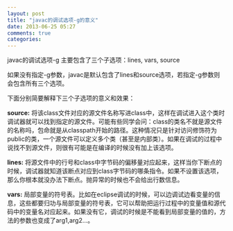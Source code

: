 ```yaml
---
layout: post
title: "javac的调试选项-g的意义"
date: 2013-06-25 05:27
comments: true
categories: 
---
```


javac的调试选项-g 主要包含了三个子选项：lines, vars, source 

如果没有指定-g参数，javac是默认包含了lines和source选项，若指定-g参数则会包含所有三个选项。 

下面分别简要解释下三个子选项的意义和效果： 

**source:** 将该class文件对应的源文件名称写进class中，这样在调试进入这个类时调试器就可以找到指定的源文件。可能有些同学会问：class的类名不就是源文件的名称吗，包命就是从classpath开始的路径。这种情况只是针对访问修饰符为public的类，一个源文件可以定义多个类（甚至是内部类）。如果在调试的过程中说找不到源文件，则很有可能是在编译的时候没有加上该选项。 

**lines:** 将源文件中的行号和class中字节码的偏移量对应起来，这样当你下断点的时候，调试器就知道该断点对应到class字节码的哪条指令。如果不设置该选项，那么你根本就没办法下断点。抛异常的时候也不会给出行数信息。 

**vars:** 局部变量的符号表。比如在eclipse调试的时候，可以边调试边看变量的信息，这些都要归功与局部变量的符号表，它可以帮助把运行过程中的变量值和源代码中的变量名对应起来。如果没有它，调试的时候是不能看到局部变量的值的，方法的参数也变成了arg1,arg2...。

